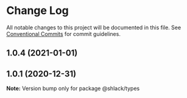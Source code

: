 # Change Log

All notable changes to this project will be documented in this file.
See [Conventional Commits](https://conventionalcommits.org) for commit guidelines.

## 1.0.4 (2021-01-01)



## 1.0.1 (2020-12-31)

**Note:** Version bump only for package @shlack/types
